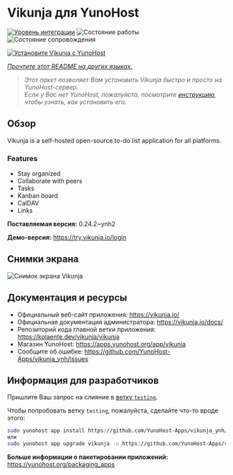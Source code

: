 <!--
Важно: этот README был автоматически сгенерирован <https://github.com/YunoHost/apps/tree/master/tools/readme_generator>
Он НЕ ДОЛЖЕН редактироваться вручную.
-->

# Vikunja для YunoHost

[![Уровень интеграции](https://apps.yunohost.org/badge/integration/vikunja)](https://ci-apps.yunohost.org/ci/apps/vikunja/)
![Состояние работы](https://apps.yunohost.org/badge/state/vikunja)
![Состояние сопровождения](https://apps.yunohost.org/badge/maintained/vikunja)

[![Установите Vikunja с YunoHost](https://install-app.yunohost.org/install-with-yunohost.svg)](https://install-app.yunohost.org/?app=vikunja)

*[Прочтите этот README на других языках.](./ALL_README.md)*

> *Этот пакет позволяет Вам установить Vikunja быстро и просто на YunoHost-сервер.*  
> *Если у Вас нет YunoHost, пожалуйста, посмотрите [инструкцию](https://yunohost.org/install), чтобы узнать, как установить его.*

## Обзор

Vikunja is a self-hosted open-source to-do list application for all platforms.

### Features

- Stay organized 
- Collaborate with peers
- Tasks  
- Kanban board
- CalDAV
- Links  

**Поставляемая версия:** 0.24.2~ynh2

**Демо-версия:** <https://try.vikunja.io/login>

## Снимки экрана

![Снимок экрана Vikunja](./doc/screenshots/kanban.png)

## Документация и ресурсы

- Официальный веб-сайт приложения: <https://vikunja.io/>
- Официальная документация администратора: <https://vikunja.io/docs/>
- Репозиторий кода главной ветки приложения: <https://kolaente.dev/vikunja/vikunja>
- Магазин YunoHost: <https://apps.yunohost.org/app/vikunja>
- Сообщите об ошибке: <https://github.com/YunoHost-Apps/vikunja_ynh/issues>

## Информация для разработчиков

Пришлите Ваш запрос на слияние в [ветку `testing`](https://github.com/YunoHost-Apps/vikunja_ynh/tree/testing).

Чтобы попробовать ветку `testing`, пожалуйста, сделайте что-то вроде этого:

```bash
sudo yunohost app install https://github.com/YunoHost-Apps/vikunja_ynh/tree/testing --debug
или
sudo yunohost app upgrade vikunja -u https://github.com/YunoHost-Apps/vikunja_ynh/tree/testing --debug
```

**Больше информации о пакетировании приложений:** <https://yunohost.org/packaging_apps>
